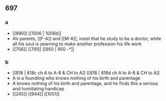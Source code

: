 ## 697
### a
- [[990]] [[1006 | 1006b]] 
- A’s parents, [[F-A]] and [[M-A]], insist that he study to be a doctor, while all his soul is yearning to make another profession his life work
- [[756]] [[791]] [[950 | 950 -*]] 

### b
- [[818 | 818c ch A to A-8 &amp; CH to A]] [[818 | 818d ch A to A-8 &amp; CH to A]] 
- A is a foundling who knows nothing of his birth and parentage
- A knows nothing of his birth and parentage, and he finds this a serious and humiliating handicap
- [[245]] [[944]] [[1051]] 

